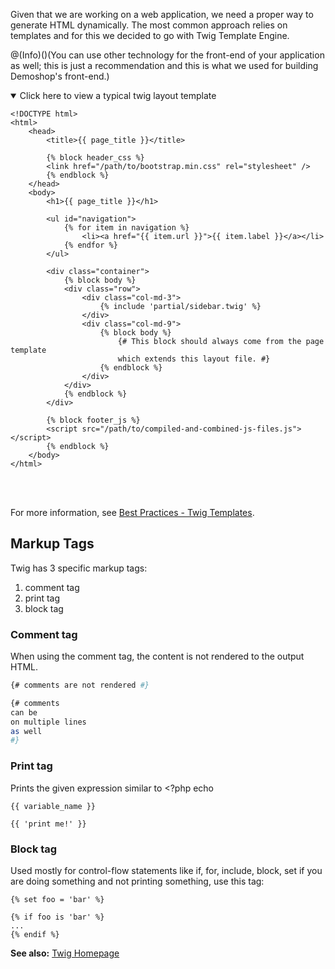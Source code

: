 Given that we are working on a web application, we need a proper way to generate HTML dynamically. The most common approach relies on templates and for this we decided to go with Twig Template Engine.

@(Info)()(You can use other technology for the front-end of your application as well; this is just a recommendation and this is what we used for building Demoshop's front-end.)

<details open>
<summary>Click here to view a typical twig layout template</summary>
    
```
<!DOCTYPE html>
<html>
    <head>
        <title>{{ page_title }}</title>

        {% block header_css %}
        <link href="/path/to/bootstrap.min.css" rel="stylesheet" />
        {% endblock %}
    </head>
    <body>
        <h1>{{ page_title }}</h1>

        <ul id="navigation">
            {% for item in navigation %}
                <li><a href="{{ item.url }}">{{ item.label }}</a></li>
            {% endfor %}
        </ul>

        <div class="container">
            {% block body %}
            <div class="row">
                <div class="col-md-3">
                    {% include 'partial/sidebar.twig' %}
                </div>
                <div class="col-md-9">
                    {% block body %}
                        {# This block should always come from the page template
                        which extends this layout file. #}
                    {% endblock %}
                </div>
            </div>
            {% endblock %}
        </div>

        {% block footer_js %}
        <script src="/path/to/compiled-and-combined-js-files.js"></script>
        {% endblock %}
    </body>
</html>
```
    
</br>
</details>

</br>

For more information, see [Best Practices - Twig Templates](https://documentation.spryker.com/v4/docs/twig-best-practices). 

## Markup Tags

Twig has 3 specific markup tags:

1. comment tag
2. print tag
3. block tag

### Comment tag
When using the comment tag, the content is not rendered to the output HTML.

```bash
{# comments are not rendered #}

{# comments
can be
on multiple lines
as well
#}
```

### Print tag

Prints the given expression similar to  <?php echo

```
{{ variable_name }}

{{ 'print me!' }}
```

### Block tag
Used mostly for control-flow statements like if, for, include, block, set
if you are doing something and not printing something, use this tag:

```
{% set foo = 'bar' %}

{% if foo is 'bar' %}
...
{% endif %}
```

**See also:**
[Twig Homepage](https://twig.symfony.com/)
